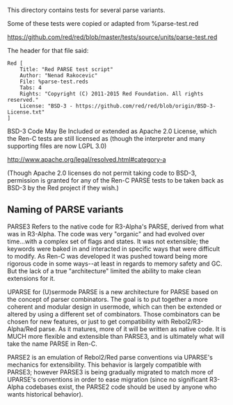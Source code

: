 This directory contains tests for several parse variants.

Some of these tests were copied or adapted from %parse-test.red

  https://github.com/red/red/blob/master/tests/source/units/parse-test.red

The header for that file said:

    Red [
        Title: "Red PARSE test script"
        Author: "Nenad Rakocevic"
        File: %parse-test.reds
        Tabs: 4
        Rights: "Copyright (C) 2011-2015 Red Foundation. All rights reserved."
        License: "BSD-3 - https://github.com/red/red/blob/origin/BSD-3-License.txt"
    ]

BSD-3 Code May Be Included or extended as Apache 2.0 License, which the
Ren-C tests are still licensed as (though the interpreter and many supporting
files are now LGPL 3.0)

  http://www.apache.org/legal/resolved.html#category-a

(Though Apache 2.0 licenses do not permit taking code to BSD-3, permission is
granted for any of the Ren-C PARSE tests to be taken back as BSD-3 by the
Red project if they wish.)


## Naming of PARSE variants

PARSE3 Refers to the native code for R3-Alpha's PARSE, derived from what was
in R3-Alpha.  The code was very "organic" and had evolved over time...with a
complex set of flags and states.  It was not extensible; the keywords were
baked in and interacted in specific ways that were difficult to modify.  As
Ren-C was developed it was pushed toward being more rigorous code in some
ways--at least in regards to memory safety and GC.  But the lack of a true
"architecture" limited the ability to make clean extensions for it.

UPARSE for (U)sermode PARSE is a new architecture for PARSE based on the
concept of parser combinators.  The goal is to put together a more coherent
and modular design in usermode, which can then be extended or altered by
using a different set of combinators.  Those combinators can be chosen for
new features, or just to get compatibility with Rebol2/R3-Alpha/Red parse.
As it matures, more of it will be written as native code.  It is MUCH more
flexible and extensible than PARSE3, and is ultimately what will take the
name PARSE in Ren-C.

PARSE2 is an emulation of Rebol2/Red parse conventions via UPARSE's mechanics
for extensibility.  This behavior is largely compatible with PARSE3; however
PARSE3 is being gradually migrated to match more of UPARSE's conventions in
order to ease migration (since no significant R3-Alpha codebases exist, the
PARSE2 code should be used by anyone who wants historical behavior).
